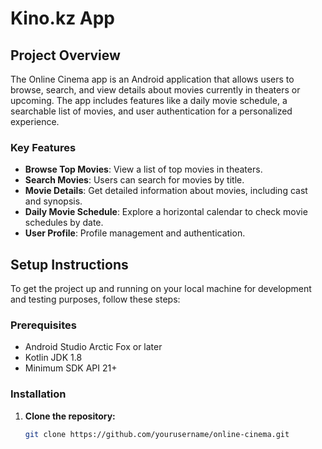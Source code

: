 # Kino.kz App

## Project Overview
The Online Cinema app is an Android application that allows users to browse, search, and view details about movies currently in theaters or upcoming. The app includes features like a daily movie schedule, a searchable list of movies, and user authentication for a personalized experience.

### Key Features
- **Browse Top Movies**: View a list of top movies in theaters.
- **Search Movies**: Users can search for movies by title.
- **Movie Details**: Get detailed information about movies, including cast and synopsis.
- **Daily Movie Schedule**: Explore a horizontal calendar to check movie schedules by date.
- **User Profile**: Profile management and authentication.

## Setup Instructions
To get the project up and running on your local machine for development and testing purposes, follow these steps:

### Prerequisites
- Android Studio Arctic Fox or later
- Kotlin JDK 1.8
- Minimum SDK API 21+

### Installation
1. **Clone the repository:**
   ```bash
   git clone https://github.com/yourusername/online-cinema.git
   ```
   
